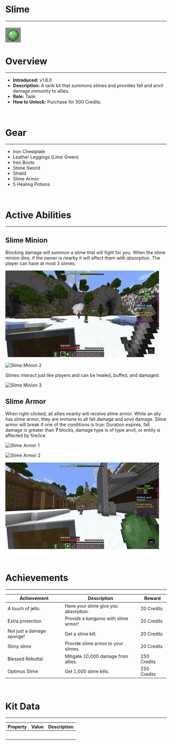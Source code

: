 
# Slime

***

#### ![slime-icon](../assets/kits/slime/slime-icon.jpg)

# Overview
***
- **Introduced:** v1.8.0
- **Description:** A tank kit that summons slimes and provides fall and anvil damage immunity to allies.
- **Role:** Tank
- **How to Unlock:** Purchase for 500 Credits.

<br />  

# Gear
***
- Iron Chestplate
- Leather Leggings (Lime Green)
- Iron Boots
- Stone Sword
- Shield
- Slime Armor
- 5 Healing Potions

<br />  

# Active Abilities
***
## Slime Minion
Blocking damage will summon a slime that will fight for you. When the slime minion dies, if the owner is nearby it will affect them with absorption. The player can have at most 3 slimes.

![Slime Minion 1](../assets/kits/slime/Slime%20-%20Slime%20Minion.gif)

![Slime Minion 2](../assets/kits/slime/Slime%20-%20Slime%20Minion%20Absorption.gif)

Slimes interact just like players and can be healed, buffed, and damaged.

![Slime Minion 3](../assets/kits/slime/Slime%20-%20Buff%20Slimes.gif)

## Slime Armor
When right-clicked, all allies nearby will receive slime armor. While an ally has slime armor, they are immune to all fall damage and anvil damage. Slime armor will break if one of the conditions is true: Duration expires, fall damage is greater than **7** blocks, damage type is of type anvil, or entity is affected by fire/ice.

![Slime Armor 1](../assets/kits/slime/Slime%20-%20Slime%20Armor%201.gif)

![Slime Armor 2](../assets/kits/slime/Slime%20-%20Slime%20Armor%202.gif)

![Slime Armor 3](../assets/kits/slime/Slime%20-%20Slime%20Armor%203.gif)

<br />

# Achievements
***

| Achievement | Description | Reward |
| ----------- | ----------- | ------ |
| A touch of jello. | Have your slime give you absorption. | 20 Credits |
| Extra protection. | Provide a kangaroo with slime armor! | 20 Credits |
| Not just a damage sponge! | Get a slime kill. | 20 Credits |
| Slimy slime | Provide slime armor to your slimes. | 20 Credits |
| Blessed Rebuttal | Mitigate 10,000 damage from allies. | 250 Credits |
| Optimus Slime | Get 1,000 slime kills. | 250 Credits |

<br />  

# Kit Data
***

| Property | Value | Description |
|----------|-------|-------------|
| | | |
| | | |
| | | |
| | | |
| | | |
